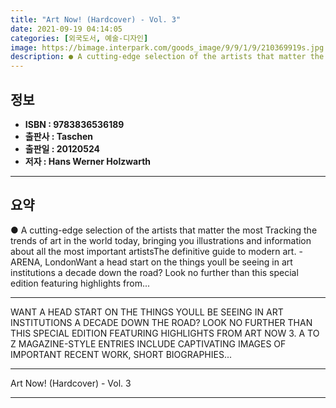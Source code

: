 ```yaml
---
title: "Art Now! (Hardcover) - Vol. 3"
date: 2021-09-19 04:14:05
categories: [외국도서, 예술-디자인]
image: https://bimage.interpark.com/goods_image/9/9/1/9/210369919s.jpg
description: ● A cutting-edge selection of the artists that matter the most Tracking the trends of art in the world today, bringing you illustrations and information about
---
```


## **정보**

- **ISBN : 9783836536189**
- **출판사 : Taschen**
- **출판일 : 20120524**
- **저자 : Hans Werner Holzwarth**

------



## **요약**

●  A cutting-edge selection of the artists that matter the most Tracking the trends of art in the world today, bringing you illustrations and information about all the most important artistsThe definitive guide to modern art. - ARENA, LondonWant a head start on the things youll be seeing in art institutions a decade down the road? Look no further than this special edition featuring highlights from...

------

WANT A HEAD START ON THE THINGS YOULL BE SEEING IN ART INSTITUTIONS A DECADE DOWN THE ROAD? LOOK NO FURTHER THAN THIS SPECIAL EDITION FEATURING HIGHLIGHTS FROM ART NOW 3. A TO Z MAGAZINE-STYLE ENTRIES INCLUDE CAPTIVATING IMAGES OF IMPORTANT RECENT WORK, SHORT BIOGRAPHIES... 

------


Art Now! (Hardcover) - Vol. 3 

------


